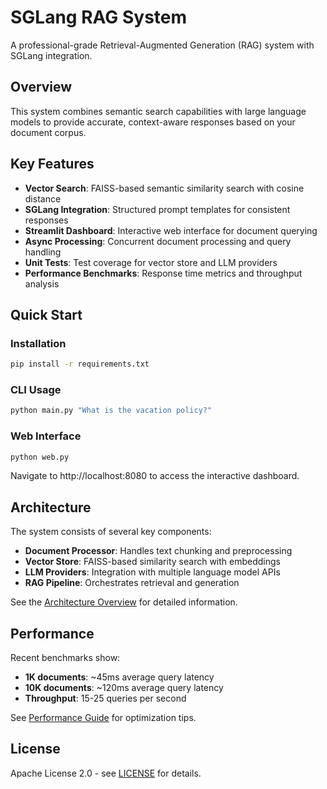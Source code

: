 # SGLang RAG System

A professional-grade Retrieval-Augmented Generation (RAG) system with SGLang integration.

## Overview

This system combines semantic search capabilities with large language models to provide accurate, context-aware responses based on your document corpus.

## Key Features

- **Vector Search**: FAISS-based semantic similarity search with cosine distance
- **SGLang Integration**: Structured prompt templates for consistent responses  
- **Streamlit Dashboard**: Interactive web interface for document querying
- **Async Processing**: Concurrent document processing and query handling
- **Unit Tests**: Test coverage for vector store and LLM providers
- **Performance Benchmarks**: Response time metrics and throughput analysis

## Quick Start

### Installation

```bash
pip install -r requirements.txt
```

### CLI Usage

```bash
python main.py "What is the vacation policy?"
```

### Web Interface

```bash
python web.py
```

Navigate to http://localhost:8080 to access the interactive dashboard.

## Architecture

The system consists of several key components:

- **Document Processor**: Handles text chunking and preprocessing
- **Vector Store**: FAISS-based similarity search with embeddings
- **LLM Providers**: Integration with multiple language model APIs
- **RAG Pipeline**: Orchestrates retrieval and generation

See the [Architecture Overview](architecture/overview.md) for detailed information.

## Performance

Recent benchmarks show:

- **1K documents**: ~45ms average query latency
- **10K documents**: ~120ms average query latency  
- **Throughput**: 15-25 queries per second

See [Performance Guide](guides/performance.md) for optimization tips.

## License

Apache License 2.0 - see [LICENSE](LICENSE) for details.
